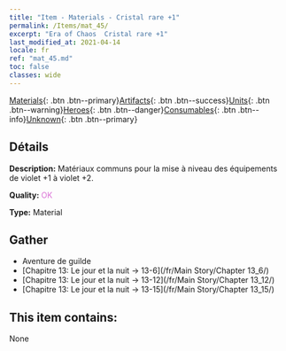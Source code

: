 ```yaml
---
title: "Item - Materials - Cristal rare +1"
permalink: /Items/mat_45/
excerpt: "Era of Chaos  Cristal rare +1"
last_modified_at: 2021-04-14
locale: fr
ref: "mat_45.md"
toc: false
classes: wide
---
```

 [Materials](/fr/Items/){: .btn .btn--primary}[Artifacts](/fr/Items/Artifacts/){: .btn .btn--success}[Units](/fr/Items/Units/){: .btn .btn--warning}[Heroes](/fr/Items/Heroes/){: .btn .btn--danger}[Consumables](/fr/Items/Consumables/){: .btn .btn--info}[Unknown](/fr/Items/Unknown/){: .btn .btn--primary}

## Détails
 **Description:** Matériaux communs pour la mise à niveau des équipements de violet +1 à violet +2.

 **Quality:** <span style="color: #DA70D6">OK</span>

 **Type:** Material

## Gather

*    Aventure de guilde 
*    [Chapitre 13: Le jour et la nuit -> 13-6](/fr/Main Story/Chapter 13_6/) 
*    [Chapitre 13: Le jour et la nuit -> 13-12](/fr/Main Story/Chapter 13_12/) 
*    [Chapitre 13: Le jour et la nuit -> 13-15](/fr/Main Story/Chapter 13_15/) 

## This item contains:

  None

